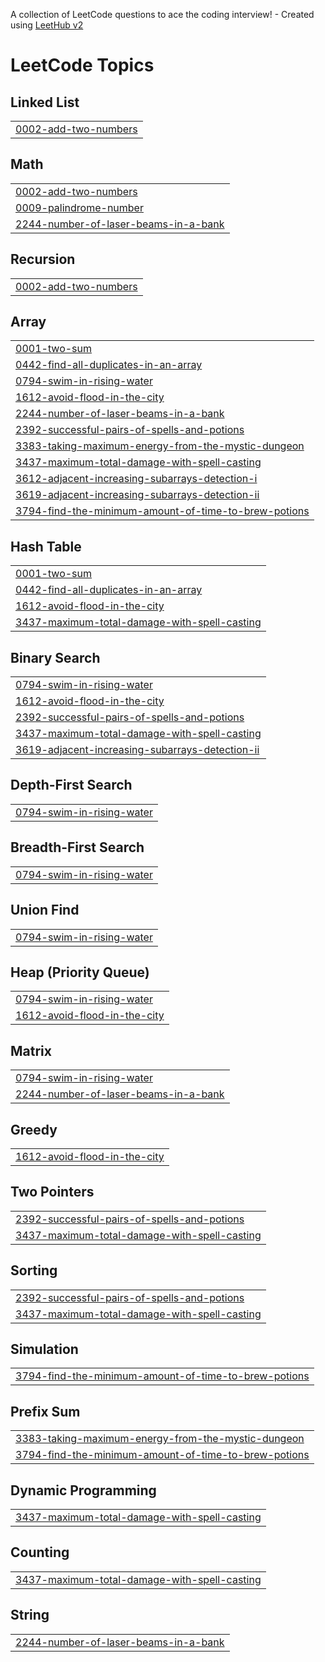 A collection of LeetCode questions to ace the coding interview! - Created using [LeetHub v2](https://github.com/arunbhardwaj/LeetHub-2.0)
<!---LeetCode Topics Start-->
# LeetCode Topics
## Linked List
|  |
| ------- |
| [0002-add-two-numbers](https://github.com/Saurabh-026/LEETCODE/tree/master/0002-add-two-numbers) |
## Math
|  |
| ------- |
| [0002-add-two-numbers](https://github.com/Saurabh-026/LEETCODE/tree/master/0002-add-two-numbers) |
| [0009-palindrome-number](https://github.com/Saurabh-026/LEETCODE/tree/master/0009-palindrome-number) |
| [2244-number-of-laser-beams-in-a-bank](https://github.com/Saurabh-026/LEETCODE/tree/master/2244-number-of-laser-beams-in-a-bank) |
## Recursion
|  |
| ------- |
| [0002-add-two-numbers](https://github.com/Saurabh-026/LEETCODE/tree/master/0002-add-two-numbers) |
## Array
|  |
| ------- |
| [0001-two-sum](https://github.com/Saurabh-026/LEETCODE/tree/master/0001-two-sum) |
| [0442-find-all-duplicates-in-an-array](https://github.com/Saurabh-026/LEETCODE/tree/master/0442-find-all-duplicates-in-an-array) |
| [0794-swim-in-rising-water](https://github.com/Saurabh-026/LEETCODE/tree/master/0794-swim-in-rising-water) |
| [1612-avoid-flood-in-the-city](https://github.com/Saurabh-026/LEETCODE/tree/master/1612-avoid-flood-in-the-city) |
| [2244-number-of-laser-beams-in-a-bank](https://github.com/Saurabh-026/LEETCODE/tree/master/2244-number-of-laser-beams-in-a-bank) |
| [2392-successful-pairs-of-spells-and-potions](https://github.com/Saurabh-026/LEETCODE/tree/master/2392-successful-pairs-of-spells-and-potions) |
| [3383-taking-maximum-energy-from-the-mystic-dungeon](https://github.com/Saurabh-026/LEETCODE/tree/master/3383-taking-maximum-energy-from-the-mystic-dungeon) |
| [3437-maximum-total-damage-with-spell-casting](https://github.com/Saurabh-026/LEETCODE/tree/master/3437-maximum-total-damage-with-spell-casting) |
| [3612-adjacent-increasing-subarrays-detection-i](https://github.com/Saurabh-026/LEETCODE/tree/master/3612-adjacent-increasing-subarrays-detection-i) |
| [3619-adjacent-increasing-subarrays-detection-ii](https://github.com/Saurabh-026/LEETCODE/tree/master/3619-adjacent-increasing-subarrays-detection-ii) |
| [3794-find-the-minimum-amount-of-time-to-brew-potions](https://github.com/Saurabh-026/LEETCODE/tree/master/3794-find-the-minimum-amount-of-time-to-brew-potions) |
## Hash Table
|  |
| ------- |
| [0001-two-sum](https://github.com/Saurabh-026/LEETCODE/tree/master/0001-two-sum) |
| [0442-find-all-duplicates-in-an-array](https://github.com/Saurabh-026/LEETCODE/tree/master/0442-find-all-duplicates-in-an-array) |
| [1612-avoid-flood-in-the-city](https://github.com/Saurabh-026/LEETCODE/tree/master/1612-avoid-flood-in-the-city) |
| [3437-maximum-total-damage-with-spell-casting](https://github.com/Saurabh-026/LEETCODE/tree/master/3437-maximum-total-damage-with-spell-casting) |
## Binary Search
|  |
| ------- |
| [0794-swim-in-rising-water](https://github.com/Saurabh-026/LEETCODE/tree/master/0794-swim-in-rising-water) |
| [1612-avoid-flood-in-the-city](https://github.com/Saurabh-026/LEETCODE/tree/master/1612-avoid-flood-in-the-city) |
| [2392-successful-pairs-of-spells-and-potions](https://github.com/Saurabh-026/LEETCODE/tree/master/2392-successful-pairs-of-spells-and-potions) |
| [3437-maximum-total-damage-with-spell-casting](https://github.com/Saurabh-026/LEETCODE/tree/master/3437-maximum-total-damage-with-spell-casting) |
| [3619-adjacent-increasing-subarrays-detection-ii](https://github.com/Saurabh-026/LEETCODE/tree/master/3619-adjacent-increasing-subarrays-detection-ii) |
## Depth-First Search
|  |
| ------- |
| [0794-swim-in-rising-water](https://github.com/Saurabh-026/LEETCODE/tree/master/0794-swim-in-rising-water) |
## Breadth-First Search
|  |
| ------- |
| [0794-swim-in-rising-water](https://github.com/Saurabh-026/LEETCODE/tree/master/0794-swim-in-rising-water) |
## Union Find
|  |
| ------- |
| [0794-swim-in-rising-water](https://github.com/Saurabh-026/LEETCODE/tree/master/0794-swim-in-rising-water) |
## Heap (Priority Queue)
|  |
| ------- |
| [0794-swim-in-rising-water](https://github.com/Saurabh-026/LEETCODE/tree/master/0794-swim-in-rising-water) |
| [1612-avoid-flood-in-the-city](https://github.com/Saurabh-026/LEETCODE/tree/master/1612-avoid-flood-in-the-city) |
## Matrix
|  |
| ------- |
| [0794-swim-in-rising-water](https://github.com/Saurabh-026/LEETCODE/tree/master/0794-swim-in-rising-water) |
| [2244-number-of-laser-beams-in-a-bank](https://github.com/Saurabh-026/LEETCODE/tree/master/2244-number-of-laser-beams-in-a-bank) |
## Greedy
|  |
| ------- |
| [1612-avoid-flood-in-the-city](https://github.com/Saurabh-026/LEETCODE/tree/master/1612-avoid-flood-in-the-city) |
## Two Pointers
|  |
| ------- |
| [2392-successful-pairs-of-spells-and-potions](https://github.com/Saurabh-026/LEETCODE/tree/master/2392-successful-pairs-of-spells-and-potions) |
| [3437-maximum-total-damage-with-spell-casting](https://github.com/Saurabh-026/LEETCODE/tree/master/3437-maximum-total-damage-with-spell-casting) |
## Sorting
|  |
| ------- |
| [2392-successful-pairs-of-spells-and-potions](https://github.com/Saurabh-026/LEETCODE/tree/master/2392-successful-pairs-of-spells-and-potions) |
| [3437-maximum-total-damage-with-spell-casting](https://github.com/Saurabh-026/LEETCODE/tree/master/3437-maximum-total-damage-with-spell-casting) |
## Simulation
|  |
| ------- |
| [3794-find-the-minimum-amount-of-time-to-brew-potions](https://github.com/Saurabh-026/LEETCODE/tree/master/3794-find-the-minimum-amount-of-time-to-brew-potions) |
## Prefix Sum
|  |
| ------- |
| [3383-taking-maximum-energy-from-the-mystic-dungeon](https://github.com/Saurabh-026/LEETCODE/tree/master/3383-taking-maximum-energy-from-the-mystic-dungeon) |
| [3794-find-the-minimum-amount-of-time-to-brew-potions](https://github.com/Saurabh-026/LEETCODE/tree/master/3794-find-the-minimum-amount-of-time-to-brew-potions) |
## Dynamic Programming
|  |
| ------- |
| [3437-maximum-total-damage-with-spell-casting](https://github.com/Saurabh-026/LEETCODE/tree/master/3437-maximum-total-damage-with-spell-casting) |
## Counting
|  |
| ------- |
| [3437-maximum-total-damage-with-spell-casting](https://github.com/Saurabh-026/LEETCODE/tree/master/3437-maximum-total-damage-with-spell-casting) |
## String
|  |
| ------- |
| [2244-number-of-laser-beams-in-a-bank](https://github.com/Saurabh-026/LEETCODE/tree/master/2244-number-of-laser-beams-in-a-bank) |
<!---LeetCode Topics End-->